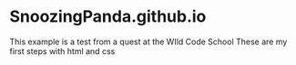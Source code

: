 # SnoozingPanda.github.io

This example is a test from a quest at the WIld Code School
These are my first steps with html and css
